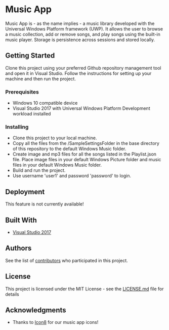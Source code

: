 # Music App

Music App is - as the name implies - a music library developed with the Universal Windows Platform framework (UWP). It allows the user to browse a music collection, add or remove songs, and play songs using the built-in music player. Storage is persistence across sessions and stored locally.

## Getting Started

Clone this project using your preferred Github repository management tool and open it in Visual Studio. Follow the instructions for setting up your machine and then run the project.

### Prerequisites

* Windows 10 compatible device
* Visual Studio 2017 with Universal Windows Platform Development workload installed

### Installing

* Clone this project to your local machine.
* Copy all the files from the /SampleSettingsFolder in the base directory of this repository to the default Windows Music folder.
* Create image and mp3 files for all the songs listed in the Playlist.json file. Place image files in your default Windows Picture folder and music files in your default Windows Music folder.
* Build and run the project.
* Use username 'user1' and password 'password' to login.

## Deployment

This feature is not currently available!

## Built With

* [Visual Studio 2017](https://www.visualstudio.com/)

## Authors

See the list of [contributors](https://github.com/tigeringarden/KalAcademyMusicApp/graphs/contributors) who participated in this project.

## License

This project is licensed under the MIT License - see the [LICENSE.md](LICENSE.md) file for details

## Acknowledgments

* Thanks to [Icon8](https://icons8.com/) for our music app icons!
